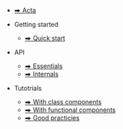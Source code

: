 - [⮕ Acta](README.md)

- Getting started

  - [⮕ Quick start](quickstart.md)

- API

  - [⮕ Essentials](api-essentials.md)
  - [⮕ Internals](api-internals.md)

- Tutotrials

  - [⮕ With class components](tutorial-class-components.md)
  - [⮕ With functional components](tutorial-functional-components.md)
  - [⮕ Good practicies](good_practices.md)
